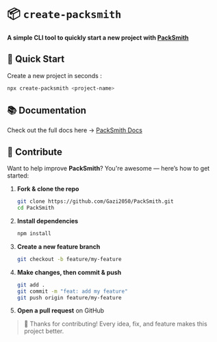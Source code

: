 # 📦 `create-packsmith`  

**A simple CLI tool to quickly start a new project with [PackSmith](https://packsmith.vercel.app)**

## 🚀 Quick Start
Create a new project in seconds :
```bash
npx create-packsmith <project-name>
```
## 📚 Documentation

Check out the full docs here → [PackSmith Docs](https://packsmith.vercel.app)
## 🙌 Contribute

Want to help improve **PackSmith**? You're awesome — here’s how to get started:

1. **Fork & clone the repo**

   ```bash
   git clone https://github.com/Gazi2050/PackSmith.git
   cd PackSmith
   ```

2. **Install dependencies**

   ```bash
   npm install
   ```

3. **Create a new feature branch**

   ```bash
   git checkout -b feature/my-feature
   ```

4. **Make changes, then commit & push**

   ```bash
   git add .
   git commit -m "feat: add my feature"
   git push origin feature/my-feature
   ```

5. **Open a pull request** on GitHub

> 💚 Thanks for contributing! Every idea, fix, and feature makes this project better.
